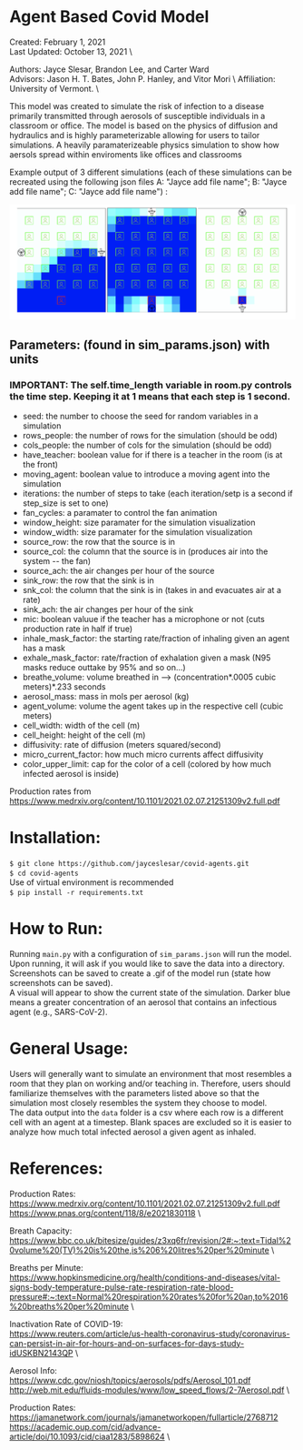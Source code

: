 # Agent Based Covid Model
Created: February 1, 2021 \
Last Updated: October 13, 2021 \

Authors: Jayce Slesar, Brandon Lee, and Carter Ward \
Advisors: Jason H. T. Bates, John P. Hanley, and Vitor Mori \ 
Affiliation: University of Vermont. \

This model was created to simulate the risk of infection to a disease primarily transmitted through aerosols of susceptible individuals in a classroom or office. The model is based on the physics of diffusion and hydraulics and is highly parameterizable allowing for users to tailor simulations.
A heavily paramaterizeable physics simulation to show how aersols spread within enviroments like offices and classrooms

Example output of 3 different simulations (each of these simulations can be recreated using the following json files A: "Jayce add file name"; B: "Jayce add file name"; C: "Jayce add file name") :

![Exaple](assets/blanket.png)

## Parameters: (found in sim_params.json) with units
### IMPORTANT: The self.time_length variable in room.py controls the time step. Keeping it at 1 means that each step is 1 second.
- seed: the number to choose the seed for random variables in a simulation
- rows_people: the number of rows for the simulation (should be odd)
- cols_people: the number of cols for the simulation (should be odd)
- have_teacher: boolean value for if there is a teacher in the room (is at the front)
- moving_agent: boolean value to introduce a moving agent into the simulation
- iterations: the number of steps to take (each iteration/setp is a second if step_size is set to one)
- fan_cycles: a paramater to control the fan animation
- window_height: size paramater for the simulation visualization
- window_width: size paramater for the simulation visualization
- source_row: the row that the source is in
- source_col: the column that the source is in (produces air into the system -- the fan)
- source_ach: the air changes per hour of the source
- sink_row: the row that the sink is in
- snk_col: the column that the sink is in (takes in and evacuates air at a rate)
- sink_ach: the air changes per hour of the sink
- mic: boolean valuue if the teacher has a microphone or not (cuts production rate in half if true)
- inhale_mask_factor: the starting rate/fraction of inhaling given an agent has a mask
- exhale_mask_factor: rate/fraction of exhalation given a mask (N95 masks reduce outtake by 95% and so on...)
- breathe_volume: volume breathed in --> (concentration*.0005 cubic meters)*.233 seconds
- aerosol_mass: mass in mols per aerosol (kg)
- agent_volume: volume the agent takes up in the respective cell (cubic meters)
- cell_width: width of the cell (m)
- cell_height: height of the cell (m)
- diffusivity: rate of diffusion (meters squared/second)
- micro_current_factor: how much micro currents affect diffusivity
- color_upper_limit: cap for the color of a cell (colored by how much infected aerosol is inside)

Production rates from https://www.medrxiv.org/content/10.1101/2021.02.07.21251309v2.full.pdf

# Installation:

`$ git clone https://github.com/jayceslesar/covid-agents.git` \
`$ cd covid-agents` \
Use of virtual environment is recommended \
`$ pip install -r requirements.txt`

# How to Run:

Running `main.py` with a configuration of `sim_params.json` will run the model.
Upon running, it will ask if you would like to save the data into a directory. Screenshots can be saved to create a .gif of the model run (state how screenshots can be saved). \
A visual will appear to show the current state of the simulation. Darker blue means a greater concentration of an aerosol that contains an infectious agent (e.g., SARS-CoV-2).

# General Usage:

Users will generally want to simulate an environment that most resembles a room that they plan on working and/or teaching in. Therefore, users should familiarize themselves with the parameters listed above so that the simulation most closely resembles the system they choose to model. \
The data output into the `data` folder is a csv where each row is a different cell with an agent at a timestep. Blank spaces are excluded so it is easier to analyze how much total infected aerosol a given agent as inhaled.

# References:
Production Rates: \
https://www.medrxiv.org/content/10.1101/2021.02.07.21251309v2.full.pdf \
https://www.pnas.org/content/118/8/e2021830118 \

Breath Capacity: \
https://www.bbc.co.uk/bitesize/guides/z3xq6fr/revision/2#:~:text=Tidal%20volume%20(TV)%20is%20the,is%206%20litres%20per%20minute \

Breaths per Minute: \
https://www.hopkinsmedicine.org/health/conditions-and-diseases/vital-signs-body-temperature-pulse-rate-respiration-rate-blood-pressure#:~:text=Normal%20respiration%20rates%20for%20an,to%2016%20breaths%20per%20minute \

Inactivation Rate of COVID-19: \
https://www.reuters.com/article/us-health-coronavirus-study/coronavirus-can-persist-in-air-for-hours-and-on-surfaces-for-days-study-idUSKBN2143QP \

Aerosol Info: \
https://www.cdc.gov/niosh/topics/aerosols/pdfs/Aerosol_101.pdf \
http://web.mit.edu/fluids-modules/www/low_speed_flows/2-7Aerosol.pdf \

Production Rates: \
https://jamanetwork.com/journals/jamanetworkopen/fullarticle/2768712 \
https://academic.oup.com/cid/advance-article/doi/10.1093/cid/ciaa1283/5898624 \


